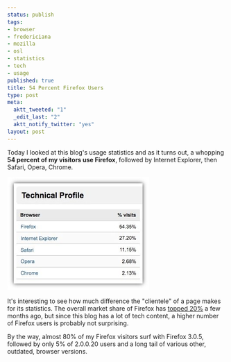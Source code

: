 ```yaml
--- 
status: publish
tags: 
- browser
- fredericiana
- mozilla
- osl
- statistics
- tech
- usage
published: true
title: 54 Percent Firefox Users
type: post
meta: 
  aktt_tweeted: "1"
  _edit_last: "2"
  aktt_notify_twitter: "yes"
layout: post
---
```

Today I looked at this blog's usage statistics and as it turns out, a whopping <strong>54 percent of my visitors use Firefox</strong>, followed by Internet Explorer, then Safari, Opera, Chrome.

<img src="/media/wp/2009/01/fredericiana-browser-statistics.jpg" alt="fredericiana Browser Statistics" title="fredericiana Browser Statistics" width="327" height="261" class="alignnone size-full wp-image-2015" />

It's interesting to see how much difference the "clientele" of a page makes for its statistics. The overall market share of Firefox has <a href="http://blog.mozilla.com/metrics/2008/11/03/its-official-firefox-surpasses-20-worldwide-market-share/">topped 20%</a> a few months ago, but since this blog has a lot of tech content, a higher number of Firefox users is probably not surprising.

By the way, almost 80% of my Firefox visitors surf with Firefox 3.0.5, followed by only 5% of 2.0.0.20 users and a long tail of various other, outdated, browser versions.
